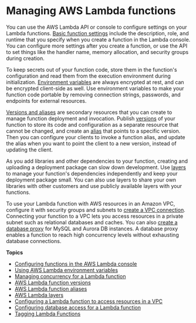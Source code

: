 # Managing AWS Lambda functions<a name="lambda-functions"></a>

You can use the AWS Lambda API or console to configure settings on your Lambda functions\. [Basic function settings](configuration-console.md) include the description, role, and runtime that you specify when you create a function in the Lambda console\. You can configure more settings after you create a function, or use the API to set things like the handler name, memory allocation, and security groups during creation\.

To keep secrets out of your function code, store them in the function's configuration and read them from the execution environment during initialization\. [Environment variables](configuration-envvars.md) are always encrypted at rest, and can be encrypted client\-side as well\. Use environment variables to make your function code portable by removing connection strings, passwords, and endpoints for external resources\.

[Versions and aliases](configuration-versions.md) are secondary resources that you can create to manage function deployment and invocation\. Publish [versions](configuration-versions.md) of your function to store its code and configuration as a separate resource that cannot be changed, and create an [alias](configuration-aliases.md) that points to a specific version\. Then you can configure your clients to invoke a function alias, and update the alias when you want to point the client to a new version, instead of updating the client\.

As you add libraries and other dependencies to your function, creating and uploading a deployment package can slow down development\. Use [layers](configuration-layers.md) to manage your function's dependencies independently and keep your deployment package small\. You can also use layers to share your own libraries with other customers and use publicly available layers with your functions\.

To use your Lambda function with AWS resources in an Amazon VPC, configure it with security groups and subnets to [create a VPC connection](configuration-vpc.md)\. Connecting your function to a VPC lets you access resources in a private subnet such as relational databases and caches\. You can also [create a database proxy](configuration-database.md) for MySQL and Aurora DB instances\. A database proxy enables a function to reach high concurrency levels without exhausting database connections\.

**Topics**
+ [Configuring functions in the AWS Lambda console](configuration-console.md)
+ [Using AWS Lambda environment variables](configuration-envvars.md)
+ [Managing concurrency for a Lambda function](configuration-concurrency.md)
+ [AWS Lambda function versions](configuration-versions.md)
+ [AWS Lambda function aliases](configuration-aliases.md)
+ [AWS Lambda layers](configuration-layers.md)
+ [Configuring a Lambda function to access resources in a VPC](configuration-vpc.md)
+ [Configuring database access for a Lambda function](configuration-database.md)
+ [Tagging Lambda Functions](configuration-tags.md)